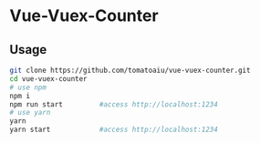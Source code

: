 # Vue-Vuex-Counter

## Usage
```sh
git clone https://github.com/tomatoaiu/vue-vuex-counter.git
cd vue-vuex-counter
# use npm
npm i
npm run start         #access http://localhost:1234
# use yarn
yarn
yarn start            #access http://localhost:1234
```
